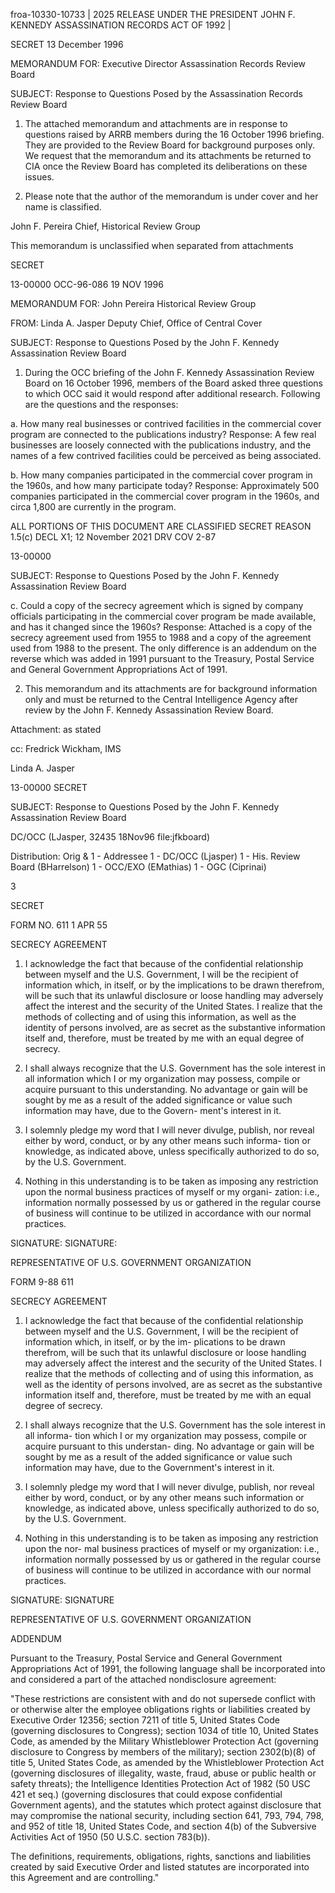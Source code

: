 froa-10330-10733 | 2025 RELEASE UNDER THE PRESIDENT JOHN F. KENNEDY ASSASSINATION RECORDS ACT OF 1992 |

SECRET
13 December 1996

MEMORANDUM FOR: Executive Director
Assassination Records Review Board

SUBJECT: Response to Questions Posed by the
Assassination Records Review Board

1. The attached memorandum and attachments are in
response to questions raised by ARRB members during the 16
October 1996 briefing. They are provided to the Review Board
for background purposes only. We request that the memorandum
and its attachments be returned to CIA once the Review Board
has completed its deliberations on these issues.

2. Please note that the author of the memorandum is
under cover and her name is classified.

John F. Pereira
Chief, Historical Review Group

This memorandum is unclassified
when separated from attachments

SECRET

13-00000
OCC-96-086
19 NOV 1996

MEMORANDUM FOR: John Pereira
Historical Review Group

FROM: Linda A. Jasper
Deputy Chief, Office of Central Cover

SUBJECT: Response to Questions Posed by the John F.
Kennedy Assassination Review Board

1. During the OCC briefing of the John F. Kennedy
Assassination Review Board on 16 October 1996, members of the
Board asked three questions to which OCC said it would respond
after additional research. Following are the questions and the
responses:

a. How many real businesses or contrived facilities in the
commercial cover program are connected to the publications
industry? Response: A few real businesses are loosely connected
with the publications industry, and the names of a few contrived
facilities could be perceived as being associated.

b. How many companies participated in the commercial cover
program in the 1960s, and how many participate today? Response:
Approximately 500 companies participated in the commercial cover
program in the 1960s, and circa 1,800 are currently in the
program.

ALL PORTIONS OF
THIS DOCUMENT ARE
CLASSIFIED SECRET
REASON 1.5(c)
DECL X1; 12 November 2021
DRV COV 2-87

13-00000

SUBJECT: Response to Questions Posed by the John F. Kennedy
Assassination Review Board

c. Could a copy of the secrecy agreement which is signed by
company officials participating in the commercial cover program
be made available, and has it changed since the 1960s? Response:
Attached is a copy of the secrecy agreement used from 1955 to
1988 and a copy of the agreement used from 1988 to the present.
The only difference is an addendum on the reverse which was added
in 1991 pursuant to the Treasury, Postal Service and General
Government Appropriations Act of 1991.

2. This memorandum and its attachments are for background
information only and must be returned to the Central Intelligence
Agency after review by the John F. Kennedy Assassination Review
Board.

Attachment:
as stated

cc: Fredrick Wickham, IMS

Linda A. Jasper

13-00000
SECRET

SUBJECT: Response to Questions Posed by the John F. Kennedy
Assassination Review Board

DC/OCC (LJasper, 32435 18Nov96 file:jfkboard)

Distribution:
Orig & 1 - Addressee
1 - DC/OCC (Ljasper)
1 - His. Review Board (BHarrelson)
1 - OCC/EXO (EMathias)
1 - OGC (Ciprinai)

3

SECRET

FORM NO. 611
1 APR 55

SECRECY AGREEMENT

1. I acknowledge the fact that because of the confidential
relationship between myself and the U.S. Government, I will be the
recipient of information which, in itself, or by the implications
to be drawn therefrom, will be such that its unlawful disclosure
or loose handling may adversely affect the interest and the security
of the United States. I realize that the methods of collecting
and of using this information, as well as the identity of persons
involved, are as secret as the substantive information itself and,
therefore, must be treated by me with an equal degree of secrecy.

2. I shall always recognize that the U.S. Government has the
sole interest in all information which I or my organization may
possess, compile or acquire pursuant to this understanding. No
advantage or gain will be sought by me as a result of the added
significance or value such information may have, due to the Govern-
ment's interest in it.

3. I solemnly pledge my word that I will never divulge, publish,
nor reveal either by word, conduct, or by any other means such informa-
tion or knowledge, as indicated above, unless specifically authorized
to do so, by the U.S. Government.

4. Nothing in this understanding is to be taken as imposing any
restriction upon the normal business practices of myself or my organi-
zation: i.e., information normally possessed by us or gathered in the
regular course of business will continue to be utilized in accordance
with our normal practices.

SIGNATURE: SIGNATURE:

REPRESENTATIVE OF U.S. GOVERNMENT ORGANIZATION

FORM 9-88 611

SECRECY AGREEMENT

1. I acknowledge the fact that because of the confidential relationship between myself
and the U.S. Government, I will be the recipient of information which, in itself, or by the im-
plications to be drawn therefrom, will be such that its unlawful disclosure or loose handling
may adversely affect the interest and the security of the United States. I realize that the
methods of collecting and of using this information, as well as the identity of persons involved,
are as secret as the substantive information itself and, therefore, must be treated by me with
an equal degree of secrecy.

2. I shall always recognize that the U.S. Government has the sole interest in all informa-
tion which I or my organization may possess, compile or acquire pursuant to this understan-
ding. No advantage or gain will be sought by me as a result of the added significance or value
such information may have, due to the Government's interest in it.

3. I solemnly pledge my word that I will never divulge, publish, nor reveal either by word,
conduct, or by any other means such information or knowledge, as indicated above, unless
specifically authorized to do so, by the U.S. Government.

4. Nothing in this understanding is to be taken as imposing any restriction upon the nor-
mal business practices of myself or my organization: i.e., information normally possessed by us
or gathered in the regular course of business will continue to be utilized in accordance with our
normal practices.

SIGNATURE: SIGNATURE

REPRESENTATIVE OF U.S. GOVERNMENT ORGANIZATION

ADDENDUM

Pursuant to the Treasury, Postal Service and General
Government Appropriations Act of 1991, the following language
shall be incorporated into and considered a part of the
attached nondisclosure agreement:

"These restrictions are consistent with and do not
supersede conflict with or otherwise alter the employee
obligations rights or liabilities created by Executive Order
12356; section 7211 of title 5, United States Code (governing
disclosures to Congress); section 1034 of title 10, United
States Code, as amended by the Military Whistleblower
Protection Act (governing disclosure to Congress by members of
the military); section 2302(b)(8) of title 5, United States
Code, as amended by the Whistleblower Protection Act (governing
disclosures of illegality, waste, fraud, abuse or public health
or safety threats); the Intelligence Identities Protection Act
of 1982 (50 USC 421 et seq.) (governing disclosures that could
expose confidential Government agents), and the statutes which
protect against disclosure that may compromise the national
security, including section 641, 793, 794, 798, and 952 of
title 18, United States Code, and section 4(b) of the
Subversive Activities Act of 1950 (50 U.S.C. section 783(b)).

The definitions, requirements, obligations, rights, sanctions
and liabilities created by said Executive Order and listed
statutes are incorporated into this Agreement and are
controlling."
